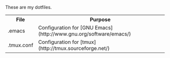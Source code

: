 These are my dotfiles.

<table>
  <tr>
    <th>File</th><th>Purpose</th>
  </tr>
  <tr>
    <td>.emacs</td><td>Configuration for [GNU Emacs](http://www.gnu.org/software/emacs/)</td>
  </tr>
  <tr>
    <td>.tmux.conf</td><td>Configuration for [tmux](http://tmux.sourceforge.net/)</td>
  </tr>
</table>
